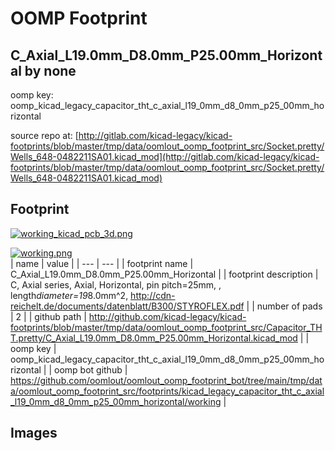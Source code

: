 # OOMP Footprint  
## C_Axial_L19.0mm_D8.0mm_P25.00mm_Horizontal  by none  
  
oomp key: oomp_kicad_legacy_capacitor_tht_c_axial_l19_0mm_d8_0mm_p25_00mm_horizontal  
  
source repo at: [http://gitlab.com/kicad-legacy/kicad-footprints/blob/master/tmp/data/oomlout_oomp_footprint_src/Socket.pretty/Wells_648-0482211SA01.kicad_mod](http://gitlab.com/kicad-legacy/kicad-footprints/blob/master/tmp/data/oomlout_oomp_footprint_src/Socket.pretty/Wells_648-0482211SA01.kicad_mod)  
## Footprint  
  
[![working_kicad_pcb_3d.png](working_kicad_pcb_3d_600.png)](working_kicad_pcb_3d.png)  
  
[![working.png](working_600.png)](working.png)  
| name | value | 
| --- | --- | 
| footprint name | C_Axial_L19.0mm_D8.0mm_P25.00mm_Horizontal | 
| footprint description | C, Axial series, Axial, Horizontal, pin pitch=25mm, , length*diameter=19*8.0mm^2, http://cdn-reichelt.de/documents/datenblatt/B300/STYROFLEX.pdf | 
| number of pads | 2 | 
| github path | http://github.com/kicad-legacy/kicad-footprints/blob/master/tmp/data/oomlout_oomp_footprint_src/Capacitor_THT.pretty/C_Axial_L19.0mm_D8.0mm_P25.00mm_Horizontal.kicad_mod | 
| oomp key | oomp_kicad_legacy_capacitor_tht_c_axial_l19_0mm_d8_0mm_p25_00mm_horizontal | 
| oomp bot github | https://github.com/oomlout/oomlout_oomp_footprint_bot/tree/main/tmp/data/oomlout_oomp_footprint_src/footprints/kicad_legacy_capacitor_tht_c_axial_l19_0mm_d8_0mm_p25_00mm_horizontal/working | 
## Images  
